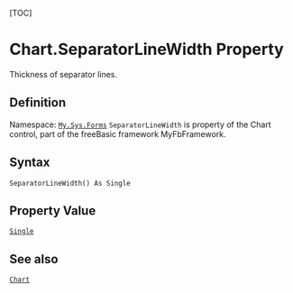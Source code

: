 [TOC]
# Chart.SeparatorLineWidth Property
Thickness of separator lines.
## Definition
Namespace: [`My.Sys.Forms`](My.Sys.Forms.md)
`SeparatorLineWidth` is property of the Chart control, part of the freeBasic framework MyFbFramework.
## Syntax
```freeBasic
SeparatorLineWidth() As Single
```
## Property Value
[`Single`]("https://www.freebasic.net/wiki/KeyPgSingle")
## See also
[`Chart`](Chart.md)
